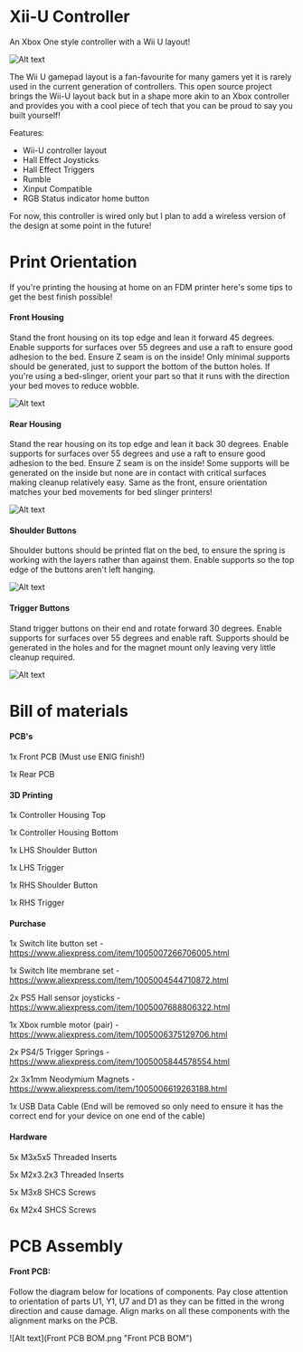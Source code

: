 # Xii-U Controller
An Xbox One style controller with a Wii U layout!

![Alt text](Title.png "Xii-U Controller")

The Wii U gamepad layout is a fan-favourite for many gamers yet it is rarely used in the current generation of controllers. This open source project brings the Wii-U layout back but in a shape more akin to an Xbox controller and provides you with a cool piece of tech that you can be proud to say you built yourself!

Features:
- Wii-U controller layout
- Hall Effect Joysticks
- Hall Effect Triggers
- Rumble
- Xinput Compatible
- RGB Status indicator home button

For now, this controller is wired only but I plan to add a wireless version of the design at some point in the future!

# Print Orientation

If you're printing the housing at home on an FDM printer here's some tips to get the best finish possible!

#### Front Housing

Stand the front housing on its top edge and lean it forward 45 degrees. Enable supports for surfaces over 55 degrees and use a raft to ensure good adhesion to the bed. Ensure Z seam is on the inside! Only minimal supports should be generated, just to support the bottom of the button holes. If you're using a bed-slinger, orient your part so that it runs with the direction your bed moves to reduce wobble.

![Alt text](Print_orientation_front.png "Print orientation front")

#### Rear Housing

Stand the rear housing on its top edge and lean it back 30 degrees. Enable supports for surfaces over 55 degrees and use a raft to ensure good adhesion to the bed. Ensure Z seam is on the inside! Some supports will be generated on the inside but none are in contact with critical surfaces making cleanup relatively easy. Same as the front, ensure orientation matches your bed movements for bed slinger printers!

![Alt text](Print_orientation_rear.png "Print orientation rear")

#### Shoulder Buttons

Shoulder buttons should be printed flat on the bed, to ensure the spring is working with the layers rather than against them. Enable supports so the top edge of the buttons aren't left hanging.

![Alt text](Print_orientation_shoulders.png "Print orientation shoulders")


#### Trigger Buttons

Stand trigger buttons on their end and rotate forward 30 degrees. Enable supports for surfaces over 55 degrees and enable raft. Supports should be generated in the holes and for the magnet mount only leaving very little cleanup required.

![Alt text](Print_orientation_triggers.png "Print orientation triggers")

# Bill of materials

#### PCB's

1x Front PCB (Must use ENIG finish!)

1x Rear PCB

#### 3D Printing

1x Controller Housing Top

1x Controller Housing Bottom

1x LHS Shoulder Button

1x LHS Trigger

1x RHS Shoulder Button

1x RHS Trigger

#### Purchase

1x Switch lite button set - https://www.aliexpress.com/item/1005007266706005.html

1x Switch lite membrane set - https://www.aliexpress.com/item/1005004544710872.html

2x PS5 Hall sensor joysticks - https://www.aliexpress.com/item/1005007688806322.html

1x Xbox rumble motor (pair) - https://www.aliexpress.com/item/1005006375129706.html

2x PS4/5 Trigger Springs - https://www.aliexpress.com/item/1005005844578554.html

2x 3x1mm Neodymium Magnets - https://www.aliexpress.com/item/1005006619263188.html

1x USB Data Cable (End will be removed so only need to ensure it has the correct end for your device on one end of the cable)

#### Hardware

5x M3x5x5 Threaded Inserts

5x M2x3.2x3 Threaded Inserts

5x M3x8 SHCS Screws

6x M2x4 SHCS Screws

# PCB Assembly

#### Front PCB:

Follow the diagram below for locations of components. Pay close attention to orientation of parts U1, Y1, U7 and D1 as they can be fitted in the wrong direction and cause damage. Align marks on all these components with the alignment marks on the PCB.

![Alt text](Front PCB BOM.png "Front PCB BOM")


